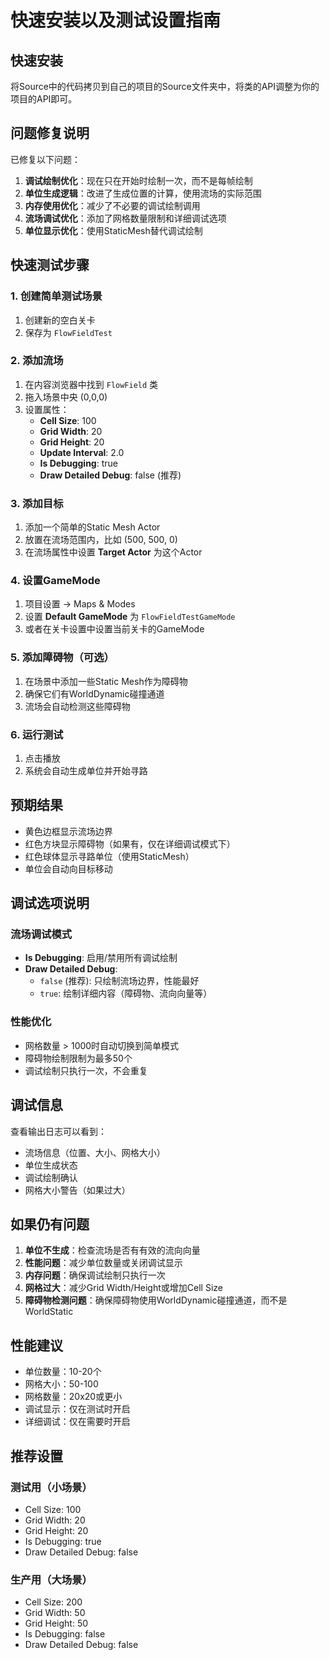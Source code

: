 # 快速安装以及测试设置指南

## 快速安装
将Source中的代码拷贝到自己的项目的Source文件夹中，将类的API调整为你的项目的API即可。

## 问题修复说明

已修复以下问题：
1. **调试绘制优化**：现在只在开始时绘制一次，而不是每帧绘制
2. **单位生成逻辑**：改进了生成位置的计算，使用流场的实际范围
3. **内存使用优化**：减少了不必要的调试绘制调用
4. **流场调试优化**：添加了网格数量限制和详细调试选项
5. **单位显示优化**：使用StaticMesh替代调试绘制

## 快速测试步骤
### 1. 创建简单测试场景
1. 创建新的空白关卡
2. 保存为 `FlowFieldTest`

### 2. 添加流场
1. 在内容浏览器中找到 `FlowField` 类
2. 拖入场景中央 (0,0,0)
3. 设置属性：
   - **Cell Size**: 100
   - **Grid Width**: 20
   - **Grid Height**: 20
   - **Update Interval**: 2.0
   - **Is Debugging**: true
   - **Draw Detailed Debug**: false (推荐)

### 3. 添加目标
1. 添加一个简单的Static Mesh Actor
2. 放置在流场范围内，比如 (500, 500, 0)
3. 在流场属性中设置 **Target Actor** 为这个Actor

### 4. 设置GameMode
1. 项目设置 → Maps & Modes
2. 设置 **Default GameMode** 为 `FlowFieldTestGameMode`
3. 或者在关卡设置中设置当前关卡的GameMode

### 5. 添加障碍物（可选）
1. 在场景中添加一些Static Mesh作为障碍物
2. 确保它们有WorldDynamic碰撞通道
3. 流场会自动检测这些障碍物

### 6. 运行测试
1. 点击播放
2. 系统会自动生成单位并开始寻路

## 预期结果

- 黄色边框显示流场边界
- 红色方块显示障碍物（如果有，仅在详细调试模式下）
- 红色球体显示寻路单位（使用StaticMesh）
- 单位会自动向目标移动

## 调试选项说明

### 流场调试模式
- **Is Debugging**: 启用/禁用所有调试绘制
- **Draw Detailed Debug**: 
  - `false` (推荐): 只绘制流场边界，性能最好
  - `true`: 绘制详细内容（障碍物、流向向量等）

### 性能优化
- 网格数量 > 1000时自动切换到简单模式
- 障碍物绘制限制为最多50个
- 调试绘制只执行一次，不会重复

## 调试信息

查看输出日志可以看到：
- 流场信息（位置、大小、网格大小）
- 单位生成状态
- 调试绘制确认
- 网格大小警告（如果过大）

## 如果仍有问题

1. **单位不生成**：检查流场是否有有效的流向向量
2. **性能问题**：减少单位数量或关闭调试显示
3. **内存问题**：确保调试绘制只执行一次
4. **网格过大**：减少Grid Width/Height或增加Cell Size
5. **障碍物检测问题**：确保障碍物使用WorldDynamic碰撞通道，而不是WorldStatic

## 性能建议

- 单位数量：10-20个
- 网格大小：50-100
- 网格数量：20x20或更小
- 调试显示：仅在测试时开启
- 详细调试：仅在需要时开启

## 推荐设置

### 测试用（小场景）
- Cell Size: 100
- Grid Width: 20
- Grid Height: 20
- Is Debugging: true
- Draw Detailed Debug: false

### 生产用（大场景）
- Cell Size: 200
- Grid Width: 50
- Grid Height: 50
- Is Debugging: false
- Draw Detailed Debug: false 